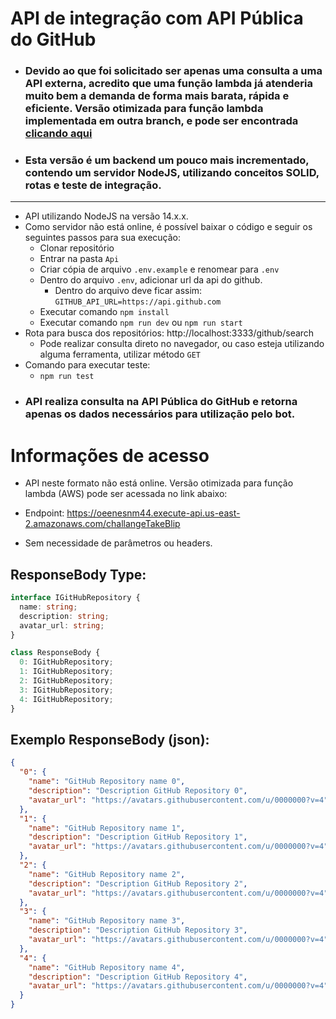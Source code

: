 # API de integração com API Pública do GitHub

- ### **Devido ao que foi solicitado ser apenas uma consulta a uma API externa, acredito que uma função lambda já atenderia muito bem a demanda de forma mais barata, rápida e eficiente. Versão otimizada para função lambda implementada em outra branch, e pode ser encontrada [clicando aqui](https://github.com/CiroGomes/list-repos-github/tree/main)**
- ### Esta versão é um backend um pouco mais incrementado, contendo um servidor NodeJS, utilizando conceitos SOLID, rotas e teste de integração.

---

- API utilizando NodeJS na versão 14.x.x.
- Como servidor não está online, é possível baixar o código e seguir os seguintes passos para sua execução:
  - Clonar repositório
  - Entrar na pasta `Api`
  - Criar cópia de arquivo `.env.example` e renomear para `.env`
  - Dentro do arquivo `.env`, adicionar url da api do github.
    - Dentro do arquivo deve ficar assim: `GITHUB_API_URL=https://api.github.com`
  - Executar comando `npm install`
  - Executar comando `npm run dev` ou `npm run start`
- Rota para busca dos repositórios: http://localhost:3333/github/search
  - Pode realizar consulta direto no navegador, ou caso esteja utilizando alguma ferramenta, utilizar método `GET`
- Comando para executar teste:
  - `npm run test`
- ### API realiza consulta na API Pública do GitHub e retorna apenas os dados necessários para utilização pelo bot.

# Informações de acesso

- API neste formato não está online. Versão otimizada para função lambda (AWS) pode ser acessada no link abaixo:

- Endpoint: https://oeenesnm44.execute-api.us-east-2.amazonaws.com/challangeTakeBlip

- Sem necessidade de parâmetros ou headers.

## ResponseBody Type:

```typescript
interface IGitHubRepository {
  name: string;
  description: string;
  avatar_url: string;
}

class ResponseBody {
  0: IGitHubRepository;
  1: IGitHubRepository;
  2: IGitHubRepository;
  3: IGitHubRepository;
  4: IGitHubRepository;
}
```

## Exemplo ResponseBody (json):

```json
{
  "0": {
    "name": "GitHub Repository name 0",
    "description": "Description GitHub Repository 0",
    "avatar_url": "https://avatars.githubusercontent.com/u/0000000?v=4"
  },
  "1": {
    "name": "GitHub Repository name 1",
    "description": "Description GitHub Repository 1",
    "avatar_url": "https://avatars.githubusercontent.com/u/0000000?v=4"
  },
  "2": {
    "name": "GitHub Repository name 2",
    "description": "Description GitHub Repository 2",
    "avatar_url": "https://avatars.githubusercontent.com/u/0000000?v=4"
  },
  "3": {
    "name": "GitHub Repository name 3",
    "description": "Description GitHub Repository 3",
    "avatar_url": "https://avatars.githubusercontent.com/u/0000000?v=4"
  },
  "4": {
    "name": "GitHub Repository name 4",
    "description": "Description GitHub Repository 4",
    "avatar_url": "https://avatars.githubusercontent.com/u/0000000?v=4"
  }
}
```
